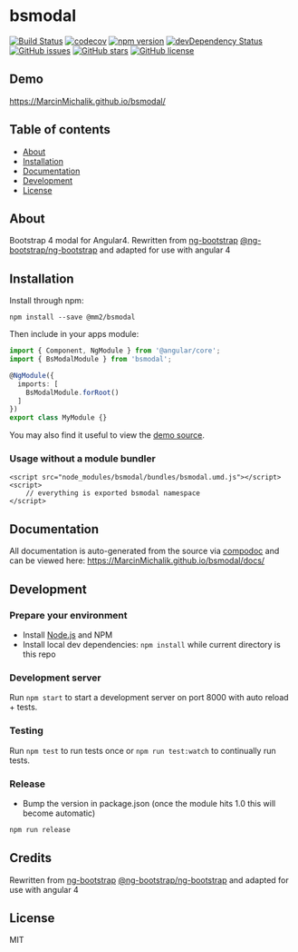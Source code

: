 # bsmodal
[![Build Status](https://travis-ci.org/MarcinMichalik/bsmodal.svg?branch=master)](https://travis-ci.org/MarcinMichalik/bsmodal)
[![codecov](https://codecov.io/gh/MarcinMichalik/bsmodal/branch/master/graph/badge.svg)](https://codecov.io/gh/MarcinMichalik/bsmodal)
[![npm version](https://badge.fury.io/js/bsmodal.svg)](http://badge.fury.io/js/bsmodal)
[![devDependency Status](https://david-dm.org/MarcinMichalik/bsmodal/dev-status.svg)](https://david-dm.org/MarcinMichalik/bsmodal?type=dev)
[![GitHub issues](https://img.shields.io/github/issues/MarcinMichalik/bsmodal.svg)](https://github.com/MarcinMichalik/bsmodal/issues)
[![GitHub stars](https://img.shields.io/github/stars/MarcinMichalik/bsmodal.svg)](https://github.com/MarcinMichalik/bsmodal/stargazers)
[![GitHub license](https://img.shields.io/badge/license-MIT-blue.svg)](https://raw.githubusercontent.com/MarcinMichalik/bsmodal/master/LICENSE)

## Demo
https://MarcinMichalik.github.io/bsmodal/

## Table of contents

- [About](#about)
- [Installation](#installation)
- [Documentation](#documentation)
- [Development](#development)
- [License](#license)

## About

Bootstrap 4 modal for Angular4. Rewritten from 
[ng-bootstrap](https://github.com/ng-bootstrap) [@ng-bootstrap/ng-bootstrap](https://github.com/ng-bootstrap/ng-bootstrap) 
and adapted for use with angular 4

## Installation

Install through npm:
```
npm install --save @mm2/bsmodal
```

Then include in your apps module:

```typescript
import { Component, NgModule } from '@angular/core';
import { BsModalModule } from 'bsmodal';

@NgModule({
  imports: [
    BsModalModule.forRoot()
  ]
})
export class MyModule {}
```

You may also find it useful to view the [demo source](https://github.com/MarcinMichalik/bsmodal/blob/master/demo/demo.component.ts).

### Usage without a module bundler
```
<script src="node_modules/bsmodal/bundles/bsmodal.umd.js"></script>
<script>
    // everything is exported bsmodal namespace
</script>
```

## Documentation
All documentation is auto-generated from the source via [compodoc](https://compodoc.github.io/compodoc/) and can be viewed here:
https://MarcinMichalik.github.io/bsmodal/docs/

## Development

### Prepare your environment
* Install [Node.js](http://nodejs.org/) and NPM
* Install local dev dependencies: `npm install` while current directory is this repo

### Development server
Run `npm start` to start a development server on port 8000 with auto reload + tests.

### Testing
Run `npm test` to run tests once or `npm run test:watch` to continually run tests.

### Release
* Bump the version in package.json (once the module hits 1.0 this will become automatic)
```bash
npm run release
```

## Credits

Rewritten from [ng-bootstrap](https://github.com/ng-bootstrap) [@ng-bootstrap/ng-bootstrap](https://github.com/ng-bootstrap/ng-bootstrap) 
and adapted for use with angular 4

## License

MIT